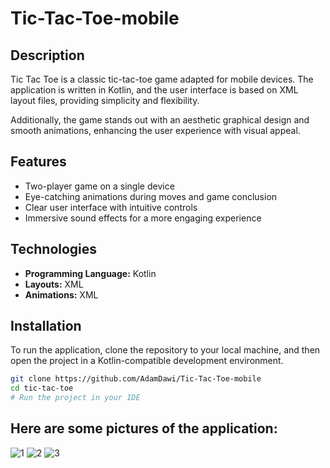 # Tic-Tac-Toe-mobile

## Description

Tic Tac Toe is a classic tic-tac-toe game adapted for mobile devices. The application is written in Kotlin, and the user interface is based on XML layout files, providing simplicity and flexibility.

Additionally, the game stands out with an aesthetic graphical design and smooth animations, enhancing the user experience with visual appeal.

## Features

- Two-player game on a single device
- Eye-catching animations during moves and game conclusion
- Clear user interface with intuitive controls
- Immersive sound effects for a more engaging experience

## Technologies

- **Programming Language:** Kotlin
- **Layouts:** XML
- **Animations:** XML

## Installation

To run the application, clone the repository to your local machine, and then open the project in a Kotlin-compatible development environment.

```bash
git clone https://github.com/AdamDawi/Tic-Tac-Toe-mobile
cd tic-tac-toe
# Run the project in your IDE
```

## Here are some pictures of the application:

![1](https://github.com/AdamDawi/Tic-Tac-Toe-mobile/assets/49430055/279d796b-e7d1-4190-9c9b-06ad5ebfc67f)
![2](https://github.com/AdamDawi/Tic-Tac-Toe-mobile/assets/49430055/9d36e4e5-9840-4cab-8152-aae7a3b6e28c)
![3](https://github.com/AdamDawi/Tic-Tac-Toe-mobile/assets/49430055/8d82cf26-89c7-4196-b44a-b131d340f337)
